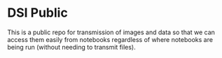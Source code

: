 # DSI Public

This is a public repo for transmission of images and data so that we can access them easily from notebooks regardless of where notebooks are being run (without needing to transmit files).

